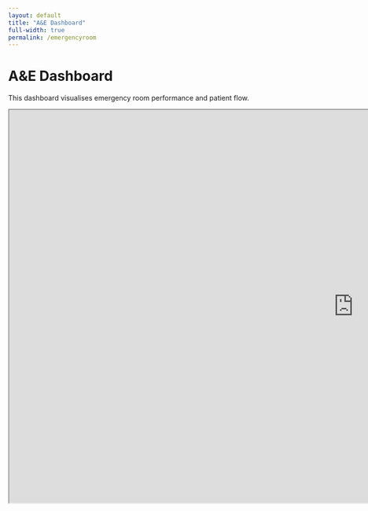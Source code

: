 ```yaml
---
layout: default
title: "A&E Dashboard"
full-width: true
permalink: /emergencyroom
---
```


<div class="dashboard-wrapper">
    <h1>A&E Dashboard</h1>
    <p>This dashboard visualises emergency room performance and patient flow.</p>
    <iframe src="https://public.tableau.com/views/AccidentandEmergency6/Dashboard2new?:showVizHome=no&embed=true" width="1400" height="800"></iframe>
</div>
